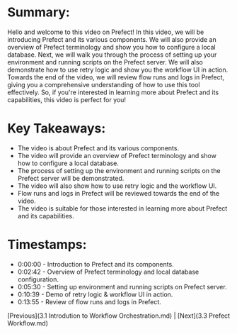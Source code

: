 # Summary:

Hello and welcome to this video on Prefect! In this video, we will be introducing Prefect and its various components. We will also provide an overview of Prefect terminology and show you how to configure a local database. Next, we will walk you through the process of setting up your environment and running scripts on the Prefect server. We will also demonstrate how to use retry logic and show you the workflow UI in action. Towards the end of the video, we will review flow runs and logs in Prefect, giving you a comprehensive understanding of how to use this tool effectively. So, if you're interested in learning more about Prefect and its capabilities, this video is perfect for you!

# Key Takeaways:

- The video is about Prefect and its various components.
- The video will provide an overview of Prefect terminology and show how to configure a local database.
- The process of setting up the environment and running scripts on the Prefect server will be demonstrated.
- The video will also show how to use retry logic and the workflow UI.
- Flow runs and logs in Prefect will be reviewed towards the end of the video.
- The video is suitable for those interested in learning more about Prefect and its capabilities.

# Timestamps:

- 0:00:00 - Introduction to Prefect and its components.
- 0:02:42 - Overview of Prefect terminology and local database configuration.
- 0:05:30 - Setting up environment and running scripts on Prefect server.
- 0:10:39 - Demo of retry logic & workflow UI in action.
- 0:13:55 - Review of flow runs and logs in Prefect.

[Previous](3.1 Introdution to Workflow Orchestration.md) | [Next](3.3 Prefect Workflow.md)